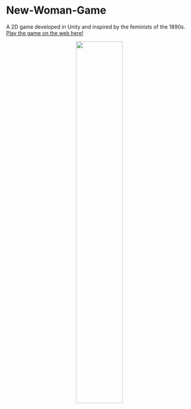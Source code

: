 # New-Woman-Game
 A 2D game developed in Unity and inspired by the feminists of the 1890s.
 [Play the game on the web here!](https://play.unity.com/mg/other/the-new-woman-a-video-game)
 
<center><img src="new_woman_gameplay.gif" width="50%" height="50%"/></center>

